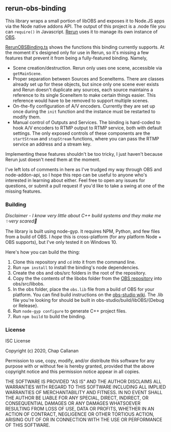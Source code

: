 ## rerun-obs-binding

This library wraps a small portion of libOBS and exposes it to Node.JS apps via the Node native addons API.
The output of this project is a .node file you can `require()` in Javascript. [Rerun](https://github.com/ChapC/rerun) uses it to manage its own instance of [OBS](https://github.com/obsproject/obs-studio).

[RerunOBSBinding.ts](src/RerunOBSBinding.ts) shows the functions this binding currently supports. 
At the moment it's designed only for use in Rerun, so it's missing a few features that prevent it from being a fully-featured binding. Namely,

- Scene creation/destruction. Rerun only uses one scene, accessible via `getMainScene`.
- Proper separation between Sources and SceneItems. There are classes already set up for these objects, but since only one scene ever exists and Rerun doesn't duplicate any sources, each source maintains a reference to its single SceneItem to make certain things easier. This reference would have to be removed to support multiple scenes.
- On-the-fly configuration of A/V encoders. Currently they are set up once during the `init` function and the instance must be restarted to modify them.
- Manual control of Outputs and Services. The binding is hard-coded to hook A/V encoders to RTMP output to RTMP service, both with default settings. The only exposed controls of these components are the `startStream` and `stopStream` functions, where you can pass the RTMP service an address and a stream key.

Implementing these features shouldn't be too tricky, I just haven't because Rerun just doesn't need them at the moment.

I've left lots of comments in here as I've trudged my way through OBS and node-addon-api, so I hope this repo can be useful to anyone who's interested in learning about either. Feel free to open any issues for questions, or submit a pull request if you'd like to take a swing at one of the missing features.

### Building
*Disclaimer - I know very little about C++ build systems and they make me ✨very scared💫*

The library is built using node-gyp. It requires NPM, Python, and few files from a build of OBS. I *hope* this is cross-platform (for any platform Node + OBS supports), but I've only tested it on Windows 10.

Here's how you can build the thing:
1. Clone this repository and `cd` into it from the command line.
2. Run `npm install` to install the binding's node dependencies.
3. Create the obs and obs/src folders in the root of the repository.
4. Copy the the contents of the libobs folder from the [OBS repository](https://github.com/obsproject/obs-studio) into obs/src/libobs.
5. In the obs folder, place the `obs.lib` file from a build of OBS for your platform. You can find build instructions on the [obs-studio wiki](https://github.com/obsproject/obs-studio/wiki/Install-Instructions). The .lib file you're looking for should be built in obs-studio/build/libOBS/{Debug or Release}.
6. Run `node-gyp configure` to generate C++ project files.
7. Run `npm build` to build the binding.

### License
ISC License

Copyright (c) 2020, Chap Callanan

Permission to use, copy, modify, and/or distribute this software for any
purpose with or without fee is hereby granted, provided that the above
copyright notice and this permission notice appear in all copies.

THE SOFTWARE IS PROVIDED "AS IS" AND THE AUTHOR DISCLAIMS ALL WARRANTIES
WITH REGARD TO THIS SOFTWARE INCLUDING ALL IMPLIED WARRANTIES OF
MERCHANTABILITY AND FITNESS. IN NO EVENT SHALL THE AUTHOR BE LIABLE FOR
ANY SPECIAL, DIRECT, INDIRECT, OR CONSEQUENTIAL DAMAGES OR ANY DAMAGES
WHATSOEVER RESULTING FROM LOSS OF USE, DATA OR PROFITS, WHETHER IN AN
ACTION OF CONTRACT, NEGLIGENCE OR OTHER TORTIOUS ACTION, ARISING OUT OF
OR IN CONNECTION WITH THE USE OR PERFORMANCE OF THIS SOFTWARE.
